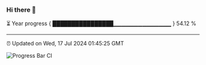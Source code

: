 ### Hi there 👋

⏳ Year progress { ████████████████▁▁▁▁▁▁▁▁▁▁▁▁▁▁ } 54.12 %

---

⏰ Updated on Wed, 17 Jul 2024 01:45:25 GMT

![Progress Bar CI](https://github.com/IshwaranRudhara/GIT-ACTION/workflows/Progress%20Bar%20CI/badge.svg)
